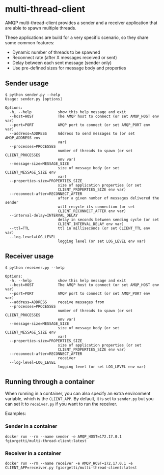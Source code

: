 # multi-thread-client

AMQP multi-thread-client provides a sender and a receiver application
that are able to spawn multiple threads.

These applications are build for a very specific scenario, so they share
some common features:

* Dynamic number of threads to be spawned
* Reconnect rate (after X messages received or sent) 
* Delay between each sent message (sender only)
* Use pre-defined sizes for message body and properties

## Sender usage

```
$ python sender.py --help
Usage: sender.py [options]

Options:
  -h, --help            show this help message and exit
  --host=HOST           The AMQP host to connect (or set AMQP_HOST env var)
  --port=PORT           AMQP port to connect (or set AMQP_PORT env var)
  --address=ADDRESS     Address to send messages to (or set AMQP_ADDRESS env
                        var)
  --processes=PROCESSES
                        number of threads to spawn (or set CLIENT_PROCESSES
                        env var)
  --message-size=MESSAGE_SIZE
                        size of message body (or set CLIENT_MESSAGE_SIZE env
                        var)
  --properties-size=PROPERTIES_SIZE
                        size of application properties (or set
                        CLIENT_PROPERTIES_SIZE env var)
  --reconnect-after=RECONNECT_AFTER
                        after a given number of messages delivered the sender
                        will recycle its connection (or set
                        CLIENT_RECONNECT_AFTER env var)
  --interval-delay=INTERVAL_DELAY
                        delay in seconds between sending cycle (or set
                        CLIENT_INTERVAL_DELAY env var)
  --ttl=TTL             ttl in milliseconds (or set CLIENT_TTL env var)
  --log-level=LOG_LEVEL
                        logging level (or set LOG_LEVEL env var)
```

## Receiver usage

```
$ python receiver.py --help

Options:
  -h, --help            show this help message and exit
  --host=HOST           The AMQP host to connect (or set AMQP_HOST env var)
  --port=PORT           AMQP port to connect (or set AMQP_PORT env var)
  --address=ADDRESS     receive messages from
  --processes=PROCESSES
                        number of threads to spawn (or set CLIENT_PROCESSES
                        env var)
  --message-size=MESSAGE_SIZE
                        size of message body (or set CLIENT_MESSAGE_SIZE env
                        var)
  --properties-size=PROPERTIES_SIZE
                        size of application properties (or set
                        CLIENT_PROPERTIES_SIZE env var)
  --reconnect-after=RECONNECT_AFTER
                        receiver
  --log-level=LOG_LEVEL
                        logging level (or set LOG_LEVEL env var)
```

## Running through a container

When running in a container, you can also specify an extra environment
variable, which is the `CLIENT_APP`. By default, it is set to `sender.py`
but you can set it to `receiver.py` if you want to run the receiver.

Examples:

### Sender in a container

```
docker run --rm --name sender -e AMQP_HOST=172.17.0.1 fgiorgetti/multi-thread-client:latest
```

### Receiver in a container

```
docker run --rm --name receiver -e AMQP_HOST=172.17.0.1 -e CLIENT_APP=receiver.py fgiorgetti/multi-thread-client:latest
```
